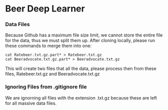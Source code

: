 # Beer Deep Learner

### Data Files
Because Github has a maximum file size limit, we cannot store the entire file for the data, thus we must split them up.
After cloning locally, please run these commands to merge them into one:
```
cat Ratebeer.txt.gz.part* > Ratebeer.txt.gz
cat Beeradvocate.txt.gz.part* > Beeradvocate.txt.gz 
```

This will create two files that all the data, please process then from these files, Ratebeer.txt.gz and Beeradvocate.txt.gz

### Ignoring Files from .gitignore file 
We are ignorning all files with the extension .txt.gz because these are left for all massive data files.
